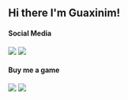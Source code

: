 ## Hi there I'm Guaxinim!

#### Social Media
<a target="_blank" href="https://dsc.bio/Guaxinim5573/"><img src="https://img.shields.io/static/v1?label=Discord&message=Guaxinim%232753&color=mediumblue&logo=discord&logoColor=WHITE&labelColor=blue"></a>   <a target="_blank" href=""><img src="https://img.shields.io/static/v1?label=Reddit&message=Graxanim&color=red&logo=reddit&logoColor=white&labelColor=orange"></a>

#### Buy me a game
<a target="_blank" href="https://steamcommunity.com/id/guaxinim5573/"><img src="https://img.shields.io/static/v1?label=Steam&message=Guaxinim5573&color=dimgray&logo=steam&logoColor=WHITE&labelColor=black"></a>   <a target="_blank" href=""><img src="https://img.shields.io/static/v1?label=Xbox&message=Guaxinim5573&color=limegreen&logo=xbox&logoColor=white&labelColor=lime"></a>

<!--
**Guaxinim5573/Guaxinim5573** is a ✨ _special_ ✨ repository because its `README.md` (this file) appears on your GitHub profile.

Here are some ideas to get you started:

- 🔭 I’m currently working on ...
- 🌱 I’m currently learning ...
- 👯 I’m looking to collaborate on ...
- 🤔 I’m looking for help with ...
- 💬 Ask me about ...
- 📫 How to reach me: ...
- 😄 Pronouns: ...
- ⚡ Fun fact: ...
-->
